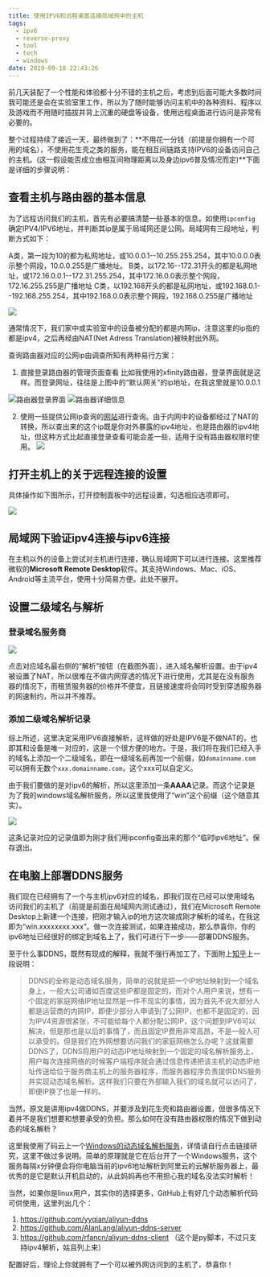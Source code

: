 ```yaml
---
title: 使用IPV6和远程桌面连接局域网中的主机
tags:
  - ipv6
  - reverse-proxy
  - tool
  - tech
  - windows
date: 2019-09-18 22:43:26
---
```



前几天装配了一个性能和体验都十分不错的主机之后，考虑到后面可能大多数时间我可能还是会在实验室里工作，所以为了随时能够访问主机中的各种资料、程序以及游戏而不用随时插拔并背上沉重的硬盘等设备，使用远程桌面进行访问是非常有必要的。

整个过程持续了接近一天，最终做到了：**不用花一分钱（前提是你拥有一个可用的域名），不使用花生壳之类的服务，能在相互间链路支持IPV6的设备访问自己的主机。(这一假设能否成立由相互间物理距离以及身边ipv6普及情况而定)**下面是详细的步骤说明：

## 查看主机与路由器的基本信息

为了远程访问我们的主机，首先有必要搞清楚一些基本的信息，如使用`ipconfig`确定IPV4/IPV6地址，并判断其ip是属于局域网还是公网。局域网有三段地址，判断方式如下：

A类，第一段为10的都为私网地址，或10.0.0.1--10.255.255.254，其中10.0.0.0表示整个网段，10.0.0.255是广播地址。
B类，以172.16--172.31开头的都是私网地址，或172.16.0.0.1--172.31.255.254，其中172.16.0.0表示整个网段，172.16.255.255是广播地址
C类，以192.168开头的都是私网地址，或192.168.0.1--192.168.255.254，其中192.168.0.0表示整个网段，192.168.0.255是广播地址

![](006y8mN6ly1g7lwr7qshmj30qo0dcjsm.jpg)

通常情况下，我们家中或实验室中的设备被分配的都是内网ip，注意这里的ip指的都是ipv4，之后再经由NAT(Net Adress Translation)被映射出外网。

查询路由器对应的公网ip由调查所知有两种易行方案：

1. 直接登录路由器的管理页面查看
  比如我使用的xfinity路由器，登录界面就是这样。而登录网址，往往是上图中的“默认网关”的ip地址，在我这里就是10.0.0.1

![路由器登录界面](006y8mN6ly1g7lwr40md9j30xf0u0wh2.jpg)
![路由器详细信息](006y8mN6ly1g7lwr2xyohj30u0133wi0.jpg)

2. 使用一些提供公网ip查询的[网站](https://ifconfig.me)进行查询。由于内网中的设备都经过了NAT的转换，所以查出来的这个ip既是你对外暴露的ipv4地址，也是路由器的ipv4地址，但这种方式比起直接登录查看可能会差一些，适用于没有路由器权限时使用。
  ![](006y8mN6ly1g7lwra8jl2j30u013gq70.jpg)

## 打开主机上的关于远程连接的设置

具体操作如下图所示，打开控制面板中的远程设置，勾选相应选项即可。

![](006y8mN6ly1g7lwr6gm1wj31hb0u0djp.jpg)

## 局域网下验证ipv4连接与ipv6连接

在主机以外的设备上尝试对主机进行连接，确认局域网下可以进行连接。这里推荐微软的**Microsoft Remote Desktop**软件。其支持Windows、Mac、iOS、Android等主流平台，使用十分简易方便。此处不展开。

## 设置二级域名与解析

### 登录域名服务商
![](006y8mN6ly1g7lwr8uolrj31p10u0goq.jpg)

点击对应域名最右侧的“解析”按钮（在截图外面），进入域名解析设置。由于ipv4被设置了NAT，所以很难在不做内网穿透的情况下进行使用，尤其是在没有服务器的情况下，而租赁服务器的价格并不便宜，且链接速度将会同时受到穿透服务器的网速制约，所以并不推荐。

### 添加二级域名解析记录

综上所述，这里决定采用IPV6直接解析，这样做的好处是IPV6是不做NAT的，也即其和设备是唯一对应的，这是一个很方便的地方。于是，我们将在我们已经入手的域名上添加一个二级域名，即在一级域名前再加一个前缀，如`domainname.com`可以拥有无数个`xxx.domainname.com`，这个xxx可以自定义。

由于我们要做的是对ipv6的解析，所以这里添加一条**AAAA**记录。而这个记录是为了我的windows域名解析服务，所以这里我使用了“win”这个前缀（这个随意其实）。

![](006y8mN6ly1g7lwr58axpj33k60mqq77.jpg)

这条记录对应的记录值即为刚才我们用ipconfig查出来的那个“临时ipv6地址”。保存退出。

## 在电脑上部署DDNS服务

我们现在已经拥有了一个与主机ipv6对应的域名，即我们现在已经可以使用域名访问我们的主机了（前提是前面在局域网内测试通过），我们在Microsoft Remote Desktop上新建一个连接，把刚才输入ip的地方这次输成刚才解析的域名，在我这即为“win.xxxxxxxx.xxx”。做一次连接测试，如果连接成功，那么恭喜你，你的ipv6地址已经很好的绑定到域名上了，我们可进行下一步——部署DDNS服务。

至于什么事DDNS，既然有现成的解释，我就不强行再加工了，下面附上[知乎](https://zhuanlan.zhihu.com/p/46580280)上一段说明：
> DDNS的全称是动态域名服务，简单的说就是把一个IP地址映射到一个域名身上，一般大公司诸如百度这些IP都是固定的，而对个人用户来说，想有一个固定的家庭网络IP地址显然是一件不现实的事情，因为首先不说大部分人都是运营商的内网IP，即便少部分人申请到了公网IP，也都不是固定的，因为IPV4资源很紧张，不可能给每个人都分配公网IP，这个问题到IPV6可以解决，但是那也是以后的事情了，而且固定IP费用非常高昂，不是一般人可以承受的。但是我们在外网想要访问我们的家庭网络怎么办呢？这就需要DDNS了，DDNS将用户的动态IP地址映射到一个固定的域名解析服务上，用户每次连接网络的时候客户端程序就会通过信息传递把该主机的动态IP地址传送给位于服务商主机上的服务器程序，而服务器程序负责提供DNS服务并实现动态域名解析。这样我们只要在外部输入我们的域名就可以访问了，即便IP换了也是一样的。

当然，原文是讲用ipv4做DDNS，并要涉及到花生壳和路由器设置，但很多情况下着并不是我们想要和想要承受的负担。那么如何在没有路由器权限的情况下做到动态的域名解析？

这里我使用了码云上一个[Windows的动态域名解析服务](https://gitee.com/XuChaoProject/AliyunDdnsCSharp)，详情请自行点击链接研究，这里不做过多说明。简单的原理就是它在后台开了一个Windows服务，这个服务每隔x分钟便会将你电脑当前的ipv6地址解析到阿里云的云解析服务器上，最优秀的是它是默认开机启动的，从此妈妈再也不用担心我的域名没法实时解析！

当然，如果你是linux用户，其实你的选择更多，GitHub上有好几个动态解析代码可供使用，这里列出几个：
1. https://github.com/yyqian/aliyun-ddns
2. https://github.com/AlanLang/aliyun-ddns-server
3. https://github.com/rfancn/aliyun-ddns-client （这个是py脚本，不过只支持ipv4解析，姑且列上来）

配置好后，理论上你就拥有了一个可以被外网访问到的主机了，恭喜你！